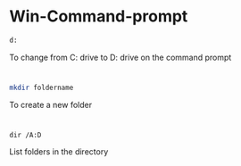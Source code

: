 # Win-Command-prompt

```bash
d:
```
To change from C: drive to D: drive on the command prompt

#
```bash
mkdir foldername
 ```
 To create a new folder
 
 #
 ```
 dir /A:D
 ```
 List folders in the directory

 #
 
